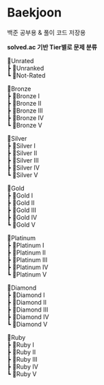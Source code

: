 # Baekjoon
백준 공부용 & 풀이 코드 저장용

__solved.ac 기반 Tier별로 문제 분류__

📂Unrated  
┣ 📂Unranked  
┗ 📂Not-Rated  

📂Bronze  
┣ 📂Bronze I  
┣ 📂Bronze II  
┣ 📂Bronze III  
┣ 📂Bronze IV  
┗ 📂Bronze V  

📂Silver  
┣ 📂Silver I  
┣ 📂Silver II  
┣ 📂Silver III  
┣ 📂Silver IV  
┗ 📂Silver V   

📂Gold  
┣ 📂Gold I  
┣ 📂Gold II  
┣ 📂Gold III  
┣ 📂Gold IV  
┗ 📂Gold V    

📂Platinum  
┣ 📂Platinum I  
┣ 📂Platinum II  
┣ 📂Platinum III  
┣ 📂Platinum IV  
┗ 📂Platinum V    

📂Diamond  
┣ 📂Diamond I  
┣ 📂Diamond II  
┣ 📂Diamond III  
┣ 📂Diamond IV  
┗ 📂Diamond V    

📂Ruby  
┣ 📂Ruby I  
┣ 📂Ruby II  
┣ 📂Ruby III  
┣ 📂Ruby IV  
┗ 📂Ruby V    
